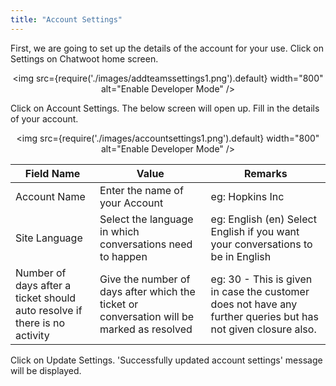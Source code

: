 ```yaml
---
title: "Account Settings"
---
```


First, we are going to set up the details of the account for your use. Click on Settings on Chatwoot home screen.

<div align="center">

<img src={require('./images/addteamssettings1.png').default} width="800" alt="Enable Developer Mode" />

</div>

Click on Account Settings. The below screen will open up. Fill in the details of your account.


<div align="center">

<img src={require('./images/accountsettings1.png').default} width="800" alt="Enable Developer Mode" />

</div>


| Field Name                                                                 | Value                                                                                       | Remarks                                                                                                         |
|----------------------------------------------------------------------------|---------------------------------------------------------------------------------------------|-----------------------------------------------------------------------------------------------------------------|
| Account Name                                                               | Enter the name of your Account                                                              | eg: Hopkins Inc                                                                                                 |
| Site Language                                                              | Select the language in which conversations need to happen                                   | eg: English (en) Select English if you want your  conversations to be in English                                |
| Number of days after a ticket should  auto resolve if there is no activity | Give the number of days after which the  ticket or conversation will be marked as  resolved | eg: 30 - This is given in case the customer  does not have any further queries but has not given closure also.  |

Click on Update Settings. 'Successfully updated account settings' message will be displayed.

